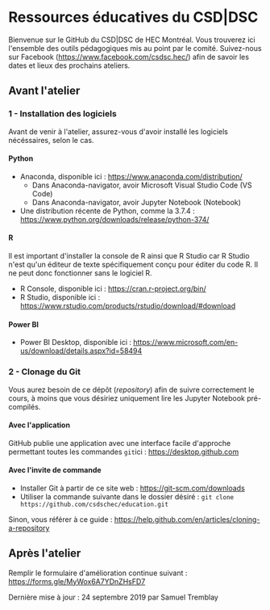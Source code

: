 # Ressources éducatives du CSD|DSC
Bienvenue sur le GitHub du CSD|DSC de HEC Montréal. Vous trouverez ici l'ensemble des outils pédagogiques mis au point par le comité. Suivez-nous sur Facebook (https://www.facebook.com/csdsc.hec/) afin de savoir les dates et lieux des prochains ateliers.

## Avant l'atelier
### 1 - Installation des logiciels
Avant de venir à l'atelier, assurez-vous d'avoir installé les logiciels nécéssaires, selon le cas. 

#### Python
* Anaconda, disponible ici : https://www.anaconda.com/distribution/
  * Dans Anaconda-navigator, avoir Microsoft Visual Studio Code (VS Code)
  * Dans Anaconda-navigator, avoir Jupyter Notebook (Notebook)
* Une distribution récente de Python, comme la 3.7.4 : https://www.python.org/downloads/release/python-374/

#### R
Il est important d'installer la console de R ainsi que R Studio car R Studio n'est qu'un éditeur de texte spécifiquement conçu pour éditer du code R. Il ne peut donc fonctionner sans le logiciel R.
* R Console, disponible ici : https://cran.r-project.org/bin/
* R Studio, disponible ici : https://www.rstudio.com/products/rstudio/download/#download

#### Power BI
* Power BI Desktop, disponible ici : https://www.microsoft.com/en-us/download/details.aspx?id=58494

### 2 - Clonage du Git
Vous aurez besoin de ce dépôt (*repository*) afin de suivre correctement le cours, à moins que vous désiriez uniquement lire les Jupyter Notebook pré-compilés.

#### Avec l'application

GitHub publie une application avec une interface facile d'approche permettant toutes les commandes ```git```ici : https://desktop.github.com

#### Avec l'invite de commande

* Installer Git à partir de ce site web : https://git-scm.com/downloads 
* Utiliser la commande suivante dans le dossier désiré : ```git clone https://github.com/csdschec/education.git```

Sinon, vous référer à ce guide : https://help.github.com/en/articles/cloning-a-repository

## Après l'atelier

Remplir le formulaire d'amélioration continue suivant : https://forms.gle/MyWox6A7YDnZHsFD7

Dernière mise à jour : 24 septembre 2019 par Samuel Tremblay

